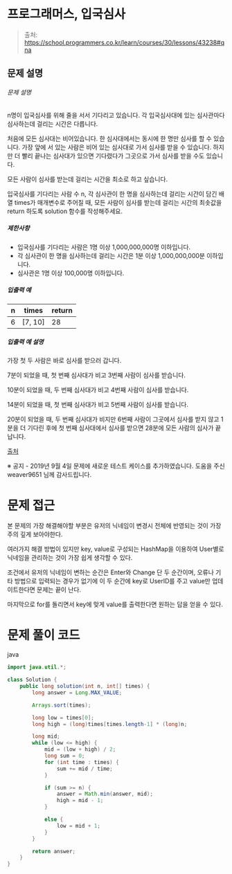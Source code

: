 # 프로그래머스, 입국심사

> 출처: https://school.programmers.co.kr/learn/courses/30/lessons/43238#qna

## 문제 설명

###### 문제 설명

n명이 입국심사를 위해 줄을 서서 기다리고 있습니다. 각 입국심사대에 있는 심사관마다 심사하는데 걸리는 시간은 다릅니다.

처음에 모든 심사대는 비어있습니다. 한 심사대에서는 동시에 한 명만 심사를 할 수 있습니다. 가장 앞에 서 있는 사람은 비어 있는 심사대로 가서 심사를 받을 수 있습니다. 하지만 더 빨리 끝나는 심사대가 있으면 기다렸다가 그곳으로 가서 심사를 받을 수도 있습니다.

모든 사람이 심사를 받는데 걸리는 시간을 최소로 하고 싶습니다.

입국심사를 기다리는 사람 수 n, 각 심사관이 한 명을 심사하는데 걸리는 시간이 담긴 배열 times가 매개변수로 주어질 때, 모든 사람이 심사를 받는데 걸리는 시간의 최솟값을 return 하도록 solution 함수를 작성해주세요.

##### 제한사항

-   입국심사를 기다리는 사람은 1명 이상 1,000,000,000명 이하입니다.
-   각 심사관이 한 명을 심사하는데 걸리는 시간은 1분 이상 1,000,000,000분 이하입니다.
-   심사관은 1명 이상 100,000명 이하입니다.

##### 입출력 예

| n   | times     | return |
| --- | --------- | ------ |
| 6   | \[7, 10\] | 28     |

##### 입출력 예 설명

가장 첫 두 사람은 바로 심사를 받으러 갑니다.

7분이 되었을 때, 첫 번째 심사대가 비고 3번째 사람이 심사를 받습니다.

10분이 되었을 때, 두 번째 심사대가 비고 4번째 사람이 심사를 받습니다.

14분이 되었을 때, 첫 번째 심사대가 비고 5번째 사람이 심사를 받습니다.

20분이 되었을 때, 두 번째 심사대가 비지만 6번째 사람이 그곳에서 심사를 받지 않고 1분을 더 기다린 후에 첫 번째 심사대에서 심사를 받으면 28분에 모든 사람의 심사가 끝납니다.

[출처](http://hsin.hr/coci/archive/2012_2013/contest3_tasks.pdf)

※ 공지 \- 2019년 9월 4일 문제에 새로운 테스트 케이스를 추가하였습니다. 도움을 주신 weaver9651 님께 감사드립니다.

# 문제 접근

본 문제의 가장 해결해야할 부분은 유저의 닉네임이 변경시 전체에 반영되는 것이 가장 주의 깊게 보아야한다.

여러가지 해결 방법이 있지만 key, value로 구성되는 HashMap을 이용하여 User별로 닉네임을 관리하는 것이 가장 쉽게 생각할 수 있다.

조건에서 유저의 닉네임이 변하는 순간은 Enter와 Change 단 두 순간이며, 오류나 기타 방법으로 입력되는 경우가 없기에 이 두 순간에 key로 UserID를 주고 value만 업데이트한다면 문제는 끝이 난다.

마지막으로 for를 돌리면서 key에 맞게 value를 출력한다면 원하는 답을 얻을 수 있다.

# 문제 풀이 코드

java

```java
import java.util.*;

class Solution {
    public long solution(int n, int[] times) {
        long answer = Long.MAX_VALUE;

        Arrays.sort(times);

        long low = times[0];
        long high = (long)times[times.length-1] * (long)n;

        long mid;
        while (low <= high) {
            mid = (low + high) / 2;
            long sum = 0;
            for (int time : times) {
                sum += mid / time;
            }

            if (sum >= n) {
                answer = Math.min(answer, mid);
                high = mid - 1;
            }

            else {
                low = mid + 1;
            }
        }

        return answer;
    }
}
```
